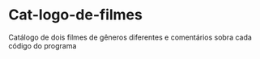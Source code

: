 # Cat-logo-de-filmes
Catálogo de dois filmes de gêneros diferentes e comentários sobra cada código do programa
